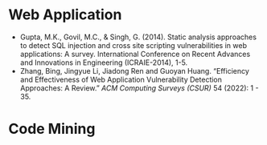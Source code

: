 # Web Application

- Gupta, M.K., Govil, M.C., & Singh, G. (2014). Static analysis approaches to detect SQL injection and cross site scripting vulnerabilities in web applications: A survey. International Conference on Recent Advances and Innovations in Engineering (ICRAIE-2014), 1-5.
- Zhang, Bing, Jingyue Li, Jiadong Ren and Guoyan Huang. “Efficiency and Effectiveness of Web Application Vulnerability Detection Approaches: A Review.” *ACM Computing Surveys (CSUR)* 54 (2022): 1 - 35.



# Code Mining

